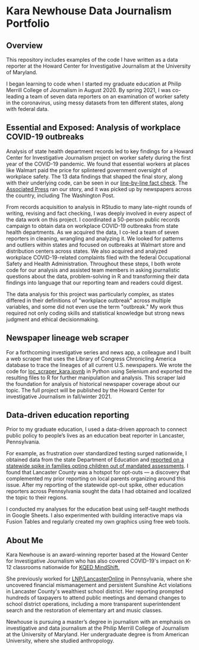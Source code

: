 # Kara Newhouse Data Journalism Portfolio
## Overview
<p>This repository includes examples of the code I have written as a data reporter at the Howard Center for Investigative Journalism at the University of Maryland.</p>
<p>I began learning to code when I started my graduate education at Philip Merrill College of Journalism in August 2020. By spring 2021, I was co-leading a team of seven data reporters on an examination of worker safety in the coronavirus, using messy datasets from ten different states, along with federal data.</p>

## Essential and Exposed: Analysis of workplace COVID-19 outbreaks
<p>Analysis of state health department records led to key findings for a Howard Center for Investigative Journalism project on worker safety during the first year of the COVID-19 pandemic. We found that essential workers at places like Walmart paid the price for splintered government oversight of workplace safety. The 13 data findings that shaped the final story, along with their underlying code, can be seen in our <a href="https://howard-center-investigations.github.io/essential_and_exposed/osha_walmart/index.html">line-by-line fact check</a>. The <a href="https://apnews.com/article/coronavirus-pandemic-health-business-caf5e31d883a18deae6cd367a5ee8978">Associated Press</a> ran our story, and it was picked up by newspapers across the country, including The Washington Post.</p>
<p>From records acquisition to analysis in RStudio to many late-night rounds of writing, revising and fact checking, I was deeply involved in every aspect of the data work on this project. I coordinated a 50-person public records campaign to obtain data on workplace COVID-19 outbreaks from state health departments. As we acquired the data, I co-led a team of seven reporters in cleaning, wrangling and analyzing it. We looked for patterns and outliers within states and focused on outbreaks at Walmart store and distribution centers across states. We also acquired and analyzed workplace COVID-19-related complaints filed with the federal Occupational Safety and Health Administration. Throughout these steps, I both wrote code for our analysis and assisted team members in asking journalistic questions about the data, problem-solving in R and transforming their data findings into language that our reporting team and readers could digest.</p>
<p>The data analysis for this project was particularly complex, as states differed in their definitions of "workplace outbreak" across multiple variables, and some did not even use the term "outbreak." My work thus required not only coding skills and statistical knowledge but strong news judgment and ethical decisionmaking.</p>


## Newspaper lineage web scraper
<p>For a forthcoming investigative series and news app, a colleague and I built a web scraper that uses the Library of Congress Chronicling America database to trace the lineages of all current U.S. newspapers. We wrote the code for <a href ="https://github.com/karanewh/kn_data_jour_portfolio/blob/main/loc_scraper_kara.ipynb">loc_scraper_kara.ipynb</a> in Python using Selenium and exported the resulting files to R for further manipulation and analysis. This scraper laid the foundation for analysis of historical newspaper coverage about our topic. The full project will be published by the Howard Center for investigative Journalism in fall/winter 2021.</p>


## Data-driven education reporting
<p>Prior to my graduate education, I used a data-driven approach to connect public policy to people’s lives as an education beat reporter in Lancaster, Pennsylvania.</p>
<p>For example, as frustration over standardized testing surged nationwide, I obtained data from the state Department of Education and <a href="https://drive.google.com/file/d/11LfYrtY3hN7CudxUktHKJmYL8ume31QM/view?usp=sharing">reported on a statewide spike in families opting children out of mandated assessments</a>. I found that Lancaster County was a hotspot for opt-outs — a discovery that complemented my prior reporting on local parents organizing around this issue. After my reporting of the statewide opt-out spike, other education reporters across Pennsylvania sought the data I had obtained and localized the topic to their regions.</p>
<p>I conducted my analyses for the education beat using self-taught methods in Google Sheets. I also experimented with building interactive maps via Fusion Tables and regularly created my own graphics using free web tools.</p>

## About Me
<p>Kara Newhouse is an award-winning reporter based at the Howard Center for Investigative Journalism who has also covered COVID-19's impact on K-12 classrooms nationwide for <a href="https://www.kqed.org/author/kdnewhouse">KQED MindShift.</a></p>
<p>She previously worked for <a href="https://lancasteronline.com/">LNP/LancasterOnline</a> in Pennsylvania, where she uncovered financial mismanagement and persistent Sunshine Act violations in Lancaster County's wealthiest school district. Her reporting prompted hundreds of taxpayers to attend public meetings and demand changes to school district operations, including a more transparent superintendent search and the restoration of elementary art and music classes.</p>
<p>Newhouse is pursuing a master’s degree in journalism with an emphasis on investigative and data journalism at the Philip Merrill College of Journalism at the University of Maryland. Her undergraduate degree is from American University, where she studied anthropology.</p>
